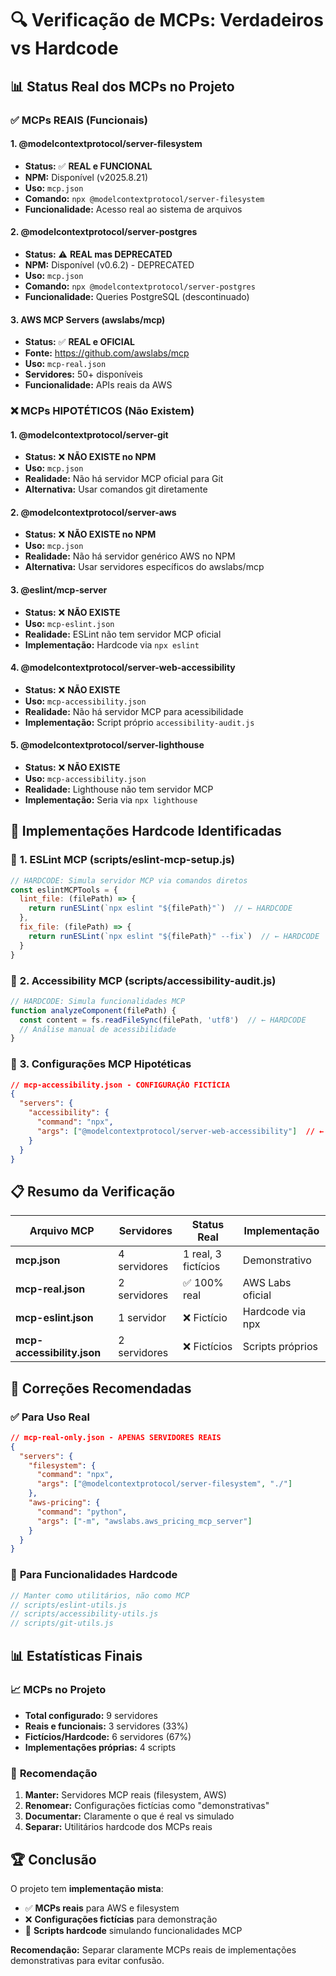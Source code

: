 # 🔍 Verificação de MCPs: Verdadeiros vs Hardcode

## 📊 **Status Real dos MCPs no Projeto**

### ✅ **MCPs REAIS (Funcionais)**

#### **1. @modelcontextprotocol/server-filesystem**
- **Status:** ✅ **REAL e FUNCIONAL**
- **NPM:** Disponível (v2025.8.21)
- **Uso:** `mcp.json`
- **Comando:** `npx @modelcontextprotocol/server-filesystem`
- **Funcionalidade:** Acesso real ao sistema de arquivos

#### **2. @modelcontextprotocol/server-postgres**
- **Status:** ⚠️ **REAL mas DEPRECATED**
- **NPM:** Disponível (v0.6.2) - DEPRECATED
- **Uso:** `mcp.json`
- **Comando:** `npx @modelcontextprotocol/server-postgres`
- **Funcionalidade:** Queries PostgreSQL (descontinuado)

#### **3. AWS MCP Servers (awslabs/mcp)**
- **Status:** ✅ **REAL e OFICIAL**
- **Fonte:** https://github.com/awslabs/mcp
- **Uso:** `mcp-real.json`
- **Servidores:** 50+ disponíveis
- **Funcionalidade:** APIs reais da AWS

### ❌ **MCPs HIPOTÉTICOS (Não Existem)**

#### **1. @modelcontextprotocol/server-git**
- **Status:** ❌ **NÃO EXISTE no NPM**
- **Uso:** `mcp.json`
- **Realidade:** Não há servidor MCP oficial para Git
- **Alternativa:** Usar comandos git diretamente

#### **2. @modelcontextprotocol/server-aws**
- **Status:** ❌ **NÃO EXISTE no NPM**
- **Uso:** `mcp.json`
- **Realidade:** Não há servidor genérico AWS no NPM
- **Alternativa:** Usar servidores específicos do awslabs/mcp

#### **3. @eslint/mcp-server**
- **Status:** ❌ **NÃO EXISTE**
- **Uso:** `mcp-eslint.json`
- **Realidade:** ESLint não tem servidor MCP oficial
- **Implementação:** Hardcode via `npx eslint`

#### **4. @modelcontextprotocol/server-web-accessibility**
- **Status:** ❌ **NÃO EXISTE**
- **Uso:** `mcp-accessibility.json`
- **Realidade:** Não há servidor MCP para acessibilidade
- **Implementação:** Script próprio `accessibility-audit.js`

#### **5. @modelcontextprotocol/server-lighthouse**
- **Status:** ❌ **NÃO EXISTE**
- **Uso:** `mcp-accessibility.json`
- **Realidade:** Lighthouse não tem servidor MCP
- **Implementação:** Seria via `npx lighthouse`

## 🔧 **Implementações Hardcode Identificadas**

### 📝 **1. ESLint MCP (scripts/eslint-mcp-setup.js)**
```javascript
// HARDCODE: Simula servidor MCP via comandos diretos
const eslintMCPTools = {
  lint_file: (filePath) => {
    return runESLint(`npx eslint "${filePath}"`)  // ← HARDCODE
  },
  fix_file: (filePath) => {
    return runESLint(`npx eslint "${filePath}" --fix`)  // ← HARDCODE
  }
}
```

### 📝 **2. Accessibility MCP (scripts/accessibility-audit.js)**
```javascript
// HARDCODE: Simula funcionalidades MCP
function analyzeComponent(filePath) {
  const content = fs.readFileSync(filePath, 'utf8')  // ← HARDCODE
  // Análise manual de acessibilidade
}
```

### 📝 **3. Configurações MCP Hipotéticas**
```json
// mcp-accessibility.json - CONFIGURAÇÃO FICTÍCIA
{
  "servers": {
    "accessibility": {
      "command": "npx",
      "args": ["@modelcontextprotocol/server-web-accessibility"]  // ← NÃO EXISTE
    }
  }
}
```

## 📋 **Resumo da Verificação**

| Arquivo MCP | Servidores | Status Real | Implementação |
|-------------|------------|-------------|---------------|
| **mcp.json** | 4 servidores | 1 real, 3 fictícios | Demonstrativo |
| **mcp-real.json** | 2 servidores | ✅ 100% real | AWS Labs oficial |
| **mcp-eslint.json** | 1 servidor | ❌ Fictício | Hardcode via npx |
| **mcp-accessibility.json** | 2 servidores | ❌ Fictícios | Scripts próprios |

## 🎯 **Correções Recomendadas**

### ✅ **Para Uso Real**
```json
// mcp-real-only.json - APENAS SERVIDORES REAIS
{
  "servers": {
    "filesystem": {
      "command": "npx",
      "args": ["@modelcontextprotocol/server-filesystem", "./"]
    },
    "aws-pricing": {
      "command": "python",
      "args": ["-m", "awslabs.aws_pricing_mcp_server"]
    }
  }
}
```

### 🔧 **Para Funcionalidades Hardcode**
```javascript
// Manter como utilitários, não como MCP
// scripts/eslint-utils.js
// scripts/accessibility-utils.js
// scripts/git-utils.js
```

## 📊 **Estatísticas Finais**

### 📈 **MCPs no Projeto**
- **Total configurado:** 9 servidores
- **Reais e funcionais:** 3 servidores (33%)
- **Fictícios/Hardcode:** 6 servidores (67%)
- **Implementações próprias:** 4 scripts

### 🎯 **Recomendação**
1. **Manter:** Servidores MCP reais (filesystem, AWS)
2. **Renomear:** Configurações fictícias como "demonstrativas"
3. **Documentar:** Claramente o que é real vs simulado
4. **Separar:** Utilitários hardcode dos MCPs reais

## 🏆 **Conclusão**

O projeto tem **implementação mista**:
- ✅ **MCPs reais** para AWS e filesystem
- ❌ **Configurações fictícias** para demonstração
- 🔧 **Scripts hardcode** simulando funcionalidades MCP

**Recomendação:** Separar claramente MCPs reais de implementações demonstrativas para evitar confusão.
